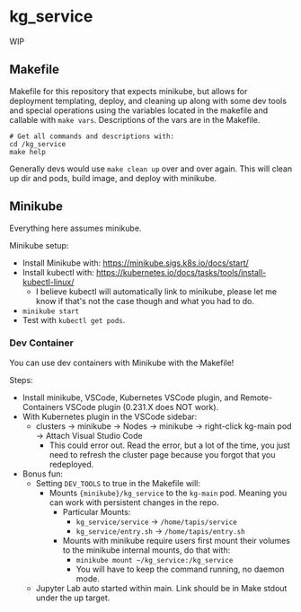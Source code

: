 # kg_service
WIP


## Makefile

Makefile for this repository that expects minikube, but allows for deployment templating, deploy, and cleaning up along with some dev tools and special operations using the variables located in the makefile and callable with `make vars`. Descriptions of the vars are in the Makefile.

```
# Get all commands and descriptions with:
cd /kg_service
make help
```

Generally devs would use `make clean up` over and over again. This will clean up dir and pods, build image, and deploy with minikube.

## Minikube

Everything here assumes minikube.

Minikube setup:
- Install Minikube with: https://minikube.sigs.k8s.io/docs/start/
- Install kubectl with: https://kubernetes.io/docs/tasks/tools/install-kubectl-linux/
  - I believe kubectl will automatically link to minikube, please let me know if that's not the case though and what you had to do.
- `minikube start`
- Test with `kubectl get pods`.


### Dev Container
You can use dev containers with Minikube with the Makefile!

Steps:
- Install minikube, VSCode, Kubernetes VSCode plugin, and Remote-Containers VSCode plugin (0.231.X does NOT work).
- With Kubernetes plugin in the VSCode sidebar:
  - clusters -> minikube -> Nodes -> minikube -> right-click kg-main pod -> Attach Visual Studio Code
    - This could error out. Read the error, but a lot of the time, you just need to refresh the cluster page because you forgot that you redeployed.
- Bonus fun:
  - Setting `DEV_TOOLS` to true in the Makefile will:
    - Mounts `{minikube}/kg_service` to the `kg-main` pod. Meaning you can work with persistent changes in the repo.
      - Particular Mounts:
        - `kg_service/service` -> `/home/tapis/service`
        - `kg_service/entry.sh` -> `/home/tapis/entry.sh`
      - Mounts with minikube require users first mount their volumes to the minikube internal mounts, do that with:
        - `minikube mount ~/kg_service:/kg_service`
        - You will have to keep the command running, no daemon mode.
  - Jupyter Lab auto started within main. Link should be in Make stdout under the up target.
